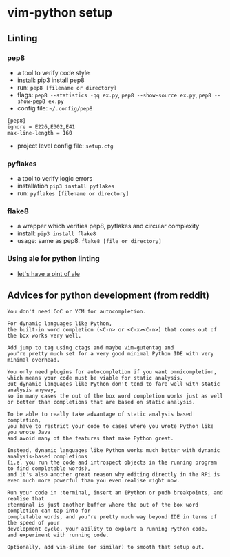 # vim-python setup

## Linting

### pep8
* a tool to verify code style
* install: pip3 install pep8
* run: `pep8 [filename or directory]`
* flags: `pep8 --statistics -qq ex.py`, `pep8 --show-source ex.py`, `pep8 --show-pep8 ex.py`
* config file: `~/.config/pep8`
```
[pep8]
ignore = E226,E302,E41
max-line-length = 160
```
* project level config file: `setup.cfg`

### pyflakes
* a tool to verify logic errors
* installation `pip3 install pyflakes`
* run: `pyflakes [filename or directory]`

### flake8
* a wrapper which verifies pep8, pyflakes and circular complexity
* install: `pip3 install flake8`
* usage: same as pep8. `flake8 [file or directory]`

### Using ale for python linting
* [let's have a pint of ale](https://dmerej.info/blog/post/lets-have-a-pint-of-vim-ale/)

## Advices for python development (from reddit)
```
You don't need CoC or YCM for autocompletion.

For dynamic languages like Python,
the built-in word completion (<C-n> or <C-x><C-n>) that comes out of the box works very well.

Add jump to tag using ctags and maybe vim-gutentag and
you're pretty much set for a very good minimal Python IDE with very minimal overhead.

You only need plugins for autocompletion if you want omnicompletion,
which means your code must be viable for static analysis.
But dynamic languages like Python don't tend to fare well with static analysis anyway,
so in many cases the out of the box word completion works just as well
or better than completions that are based on static analysis.

To be able to really take advantage of static analysis based completion,
you have to restrict your code to cases where you wrote Python like you wrote Java
and avoid many of the features that make Python great.

Instead, dynamic languages like Python works much better with dynamic analysis-based completions
(i.e. you run the code and introspect objects in the running program to find completable words),
and it's also another great reason why editing directly in the RPi is even much more powerful than you even realise right now.

Run your code in :terminal, insert an IPython or pudb breakpoints, and realise that
:terminal is just another buffer where the out of the box word completion can tap into for
completable words, and you're pretty much way beyond IDE in terms of the speed of your
development cycle, your ability to explore a running Python code,
and experiment with running code.

Optionally, add vim-slime (or similar) to smooth that setup out.
```
